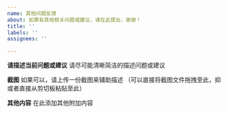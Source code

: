 ```yaml
---
name: 其他问题反馈
about: 如果有其他相关问题或建议，请在此提出，谢谢！
title: ''
labels: ''
assignees: ''

---
```


**请描述当前问题或建议**
请尽可能清晰简洁的描述问题或建议

**截图**
如果可以，请上传一份截图来辅助描述
（可以直接将截图文件拖拽至此，抑或者直接从剪切板粘贴至此）

**其他内容**
在此添加其他附加内容
